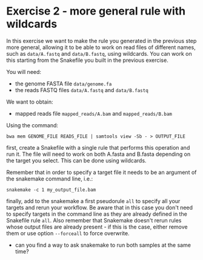 # Exercise 2 - more general rule with wildcards

In this exercise we want to make the rule you generated in the previous
step more general, allowing it to be able to work on read files 
of different names, such as `data/A.fastq` and `data/B.fastq`,
using wildcards. You can work on this starting from the Snakefile
you built in the previous exercise.

You will need:

- the genome FASTA file `data/genome.fa`
- the reads FASTQ files `data/A.fastq` and `data/B.fastq`

We want to obtain:

- mapped reads file `mapped_reads/A.bam` and `mapped_reads/B.bam`

Using the command:

```
bwa mem GENOME_FILE READS_FILE | samtools view -Sb - > OUTPUT_FILE
```

first, create a Snakefile with a single rule that performs this operation
and run it. The file will need to work on both A.fasta and B.fasta
depending on the target you select. This can be done using wildcards.

Remember that in order to specify a target file it needs to be an
argument of the snakemake command line, i.e.:

```
snakemake -c 1 my_output_file.bam
```

finally, add to the snakemake a first pseudorule `all` to specify
all your targets and rerun your workflow. Be aware that in this case
you don't need to specify targets in the command line as they are already
defined in the Snakefile rule `all`. Also remember that Snakemake doesn't
rerun rules whose output files are already present - if this is the case, either
remove them or use option `--forceall` to force overwrite.

- can you find a way to ask snakemake to run both samples at the same time?


